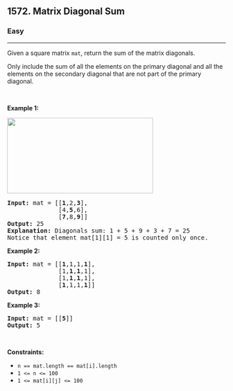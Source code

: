 <h2>1572. Matrix Diagonal Sum</h2><h3>Easy</h3><hr><div style="user-select: auto;"><p style="user-select: auto;">Given a&nbsp;square&nbsp;matrix&nbsp;<code style="user-select: auto;">mat</code>, return the sum of the matrix diagonals.</p>

<p style="user-select: auto;">Only include the sum of all the elements on the primary diagonal and all the elements on the secondary diagonal that are not part of the primary diagonal.</p>

<p style="user-select: auto;">&nbsp;</p>
<p style="user-select: auto;"><strong style="user-select: auto;">Example 1:</strong></p>
<img alt="" src="https://assets.leetcode.com/uploads/2020/08/14/sample_1911.png" style="width: 336px; height: 174px; user-select: auto;">
<pre style="user-select: auto;"><strong style="user-select: auto;">Input:</strong> mat = [[<strong style="user-select: auto;">1</strong>,2,<strong style="user-select: auto;">3</strong>],
&nbsp;             [4,<strong style="user-select: auto;">5</strong>,6],
&nbsp;             [<strong style="user-select: auto;">7</strong>,8,<strong style="user-select: auto;">9</strong>]]
<strong style="user-select: auto;">Output:</strong> 25
<strong style="user-select: auto;">Explanation: </strong>Diagonals sum: 1 + 5 + 9 + 3 + 7 = 25
Notice that element mat[1][1] = 5 is counted only once.
</pre>

<p style="user-select: auto;"><strong style="user-select: auto;">Example 2:</strong></p>

<pre style="user-select: auto;"><strong style="user-select: auto;">Input:</strong> mat = [[<strong style="user-select: auto;">1</strong>,1,1,<strong style="user-select: auto;">1</strong>],
&nbsp;             [1,<strong style="user-select: auto;">1</strong>,<strong style="user-select: auto;">1</strong>,1],
&nbsp;             [1,<strong style="user-select: auto;">1</strong>,<strong style="user-select: auto;">1</strong>,1],
&nbsp;             [<strong style="user-select: auto;">1</strong>,1,1,<strong style="user-select: auto;">1</strong>]]
<strong style="user-select: auto;">Output:</strong> 8
</pre>

<p style="user-select: auto;"><strong style="user-select: auto;">Example 3:</strong></p>

<pre style="user-select: auto;"><strong style="user-select: auto;">Input:</strong> mat = [[<strong style="user-select: auto;">5</strong>]]
<strong style="user-select: auto;">Output:</strong> 5
</pre>

<p style="user-select: auto;">&nbsp;</p>
<p style="user-select: auto;"><strong style="user-select: auto;">Constraints:</strong></p>

<ul style="user-select: auto;">
	<li style="user-select: auto;"><code style="user-select: auto;">n == mat.length == mat[i].length</code></li>
	<li style="user-select: auto;"><code style="user-select: auto;">1 &lt;= n &lt;= 100</code></li>
	<li style="user-select: auto;"><code style="user-select: auto;">1 &lt;= mat[i][j] &lt;= 100</code></li>
</ul>
</div>